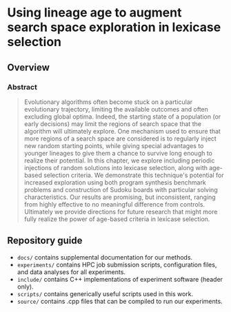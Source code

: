 # Using lineage age to augment search space exploration in lexicase selection

<!-- TODO: add badges -->

## Overview

### Abstract

> Evolutionary algorithms often become stuck on a particular evolutionary trajectory, limiting the available outcomes and often excluding global optima.
Indeed, the starting state of a population (or early decisions) may limit the regions of search space that the algorithm will ultimately explore.
One mechanism used to ensure that more regions of a search space are considered is to regularly inject new random starting points, while giving special advantages to younger lineages to give them a chance to survive long enough to realize their potential.
In this chapter, we explore including periodic injections of random solutions into lexicase selection, along with age-based selection criteria.
We demonstrate this technique's potential for increased exploration using both program synthesis benchmark problems and construction of Sudoku boards with particular solving characteristics.
Our results are promising, but inconsistent, ranging from highly effective to no meaningful difference from controls.
Ultimately we provide directions for future research that might more fully realize the power of age-based criteria in lexicase selection.

## Repository guide

- `docs/` contains supplemental documentation for our methods.
- `experiments/` contains HPC job submission scripts, configuration files, and data analyses for all experiments.
- `include/` contains C++ implementations of experiment software (header only).
- `scripts/` contains generically useful scripts used in this work.
- `source/` contains .cpp files that can be compiled to run our experiments.

